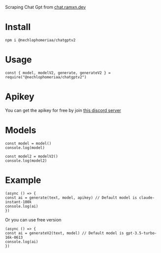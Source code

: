 Scraping Chat Gpt from [chat.ramxn.dev](https://chat.ramxn.dev/chat/)

# Install

`npm i @nechlophomeriaa/chatgptv2`

# Usage

```
const { model, modelV2, generate, generateV2 } = require("@nechlophomeriaa/chatgptv2")
```

# Apikey

You can get the apikey for free by join [this discord server](https://discord.gg/chimeragpt)

# Models

```
const model = model()
console.log(model)

const model2 = modelV2()
console.log(model2)
```

# Example

```
(async () => {
const ai = generate(text, model, apikey) // Default model is claude-instant-100k
console.log(ai)
})
```

Or you can use free version

```
(async () => {
const ai = generateV2(text, model) // Default model is gpt-3.5-turbo-16k-0613
console.log(ai)
})
```

